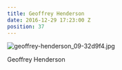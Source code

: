 ```yaml
---
title: Geoffrey Henderson
date: 2016-12-29 17:23:00 Z
position: 37
---
```


![geoffrey-henderson_09-32d9f4.jpg](/uploads/geoffrey-henderson_09-32d9f4.jpg)

Geoffrey Henderson